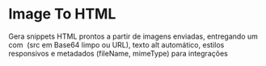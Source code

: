 # Image To HTML
Gera snippets HTML prontos a partir de imagens enviadas, entregando um <a> com <img> (src em Base64 limpo ou URL), texto alt automático, estilos responsivos e metadados (fileName, mimeType) para integrações


